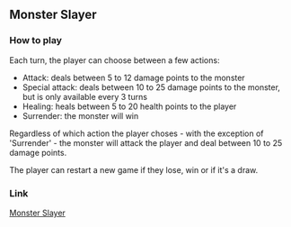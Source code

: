 ## Monster Slayer

### How to play

Each turn, the player can choose between a few actions:

* Attack: deals between 5 to 12 damage points to the monster
* Special attack: deals between 10 to 25 damage points to the monster, but is only available every 3 turns
* Healing: heals between 5 to 20 health points to the player
* Surrender: the monster will win 

Regardless of which action the player choses - with the exception of 'Surrender' - the monster will attack the player and deal between 10 to 25 damage points.

The player can restart a new game if they lose, win or if it's a draw.

### Link

[Monster Slayer]([https://stellar-manatee-e2bbef.netlify.app/](https://stately-eclair-adf9a3.netlify.app/))

